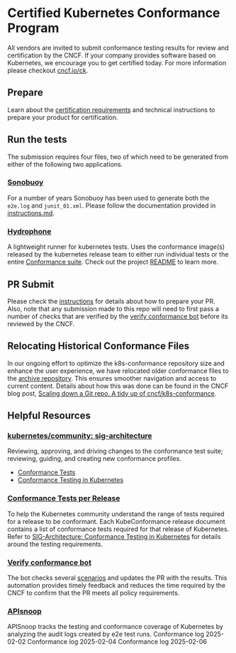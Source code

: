 # Certified Kubernetes Conformance Program

All vendors are invited to submit conformance testing results for review and certification by the CNCF.
If your company provides software based on Kubernetes, we encourage you to get certified today.
For more information please checkout [cncf.io/ck](https://cncf.io/ck).

## Prepare

Learn about the [certification requirements](https://github.com/cncf/k8s-conformance/blob/master/terms-conditions/Certified_Kubernetes_Terms.md) and technical instructions to prepare your product for certification.

## Run the tests

The submission requires four files, two of which need to be generated from either of the following two applications.

### [Sonobuoy](https://sonobuoy.io/)

For a number of years Sonobuoy has been used to generate both the `e2e.log` and `junit_01.xml`.
Please follow the documentation provided in [instructions.md](https://github.com/cncf/k8s-conformance/blob/master/instructions.md).

### [Hydrophone](https://github.com/kubernetes-sigs/hydrophone)

A lightweight runner for kubernetes tests.
Uses the conformance image(s) released by the kubernetes release team to either run individual tests or the entire [Conformance suite](https://github.com/kubernetes/community/blob/master/contributors/devel/sig-architecture/conformance-tests.md).
Check out the project [README](https://github.com/kubernetes-sigs/hydrophone/blob/main/README.md) to learn more.

## PR Submit

Please check the [instructions](https://github.com/cncf/k8s-conformance/blob/master/instructions.md#contents-of-the-pr) for details about how to prepare your PR.
Also, note that any submission made to this repo will need to first pass a number of checks that are verified by the [verify conformance bot](https://github.com/cncf-infra/verify-conformance) before its reviewed by the CNCF.

## Relocating Historical Conformance Files

In our ongoing effort to optimize the k8s-conformance repository size and enhance the user experience, we have relocated older conformance files to the [archive repository](https://github.com/cncf/k8s-conformance-archive).
This ensures smoother navigation and access to current content.
Details about how this was done can be found in the CNCF blog post, [Scaling down a Git repo. A tidy up of cncf/k8s-conformance](https://www.cncf.io/blog/2024/01/12/scaling-down-a-git-repo-a-tidy-up-of-cncf-k8s-conformance/).

## Helpful Resources

### [kubernetes/community: sig-architecture](https://github.com/kubernetes/community/tree/master/sig-architecture#conformance-definition-1)

Reviewing, approving, and driving changes to the conformance test suite; reviewing, guiding, and creating new conformance profiles.

- [Conformance Tests](https://github.com/kubernetes/kubernetes/blob/master/test/conformance/testdata/conformance.yaml)
- [Conformance Testing in Kubernetes](https://github.com/kubernetes/community/blob/master/contributors/devel/sig-architecture/conformance-tests.md)

### [Conformance Tests per Release](https://github.com/cncf/k8s-conformance)

To help the Kubernetes community understand the range of tests required for a release to be conformant.
Each KubeConformance release document contains a list of conformance tests required for that release of Kubernetes.
Refer to [SIG-Architecture: Conformance Testing in Kubernetes](https://github.com/kubernetes/community/blob/master/contributors/devel/sig-architecture/conformance-tests.md) for details around the testing requirements.

### [Verify conformance bot](https://github.com/cncf-infra/verify-conformance)

The bot checks several [scenarios](https://github.com/cncf-infra/verify-conformance/blob/main/kodata/features/verify-conformance.feature) and updates the PR with the results.
This automation provides timely feedback and reduces the time required by the CNCF to confirm that the PR meets all policy requirements.

### [APIsnoop](https://apisnoop.cncf.io/about)

APISnoop tracks the testing and conformance coverage of Kubernetes by analyzing the audit logs created by e2e test runs.
Conformance log 2025-02-02
Conformance log 2025-02-04
Conformance log 2025-02-06
